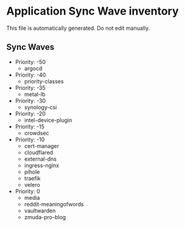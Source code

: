 # Application Sync Wave inventory

This file is automatically generated. Do not edit manually.

## Sync Waves

* Priority: -50
   * argocd
* Priority: -40
   * priority-classes
* Priority: -35
   * metal-lb
* Priority: -30
   * synology-csi
* Priority: -20
   * intel-device-plugin
* Priority: -15
   * crowdsec
* Priority: -10
   * cert-manager
   * cloudflared
   * external-dns
   * ingress-nginx
   * pihole
   * traefik
   * velero
* Priority: 0
   * media
   * reddit-meaningofwords
   * vaultwarden
   * zmuda-pro-blog
